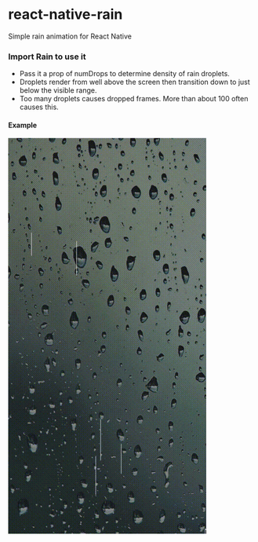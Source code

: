 # react-native-rain
Simple rain animation for React Native

### Import Rain to use it
- Pass it a prop of numDrops to determine density of rain droplets.
- Droplets render from well above the screen then transition down to just below the visible range.
- Too many droplets causes dropped frames. More than about 100 often causes this.
  
#### Example
![example-gif](./example/example.gif)
